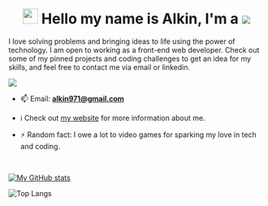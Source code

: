 <h1 align="center">
  <img src="https://raw.githubusercontent.com/aemmadi/aemmadi/master/wave.gif" width="30px"> 
  Hello my name is Alkin, I'm a 
  <img src="https://readme-typing-svg.herokuapp.com?color=E22FE4&width=650&height=45&lines=Delivery+driver+by+day;Coding+ninja+by+night;Open+source+enthusiast;Video+game+geek;&center=true">
</h1>

<p>
  I love solving problems and bringing ideas to life using the power of technology. I am open to working as a front-end web developer.
Check out some of my pinned projects and coding challenges to get an idea for my skills, and feel free to contact me via email or linkedin.
</p>


[<img src="https://img.shields.io/badge/LinkedIn-0077B5?style=for-the-badge&logo=linkedin&logoColor=white">](https://www.linkedin.com/in/alkin-maystorov/)

- 📫 Email: **alkin971@gmail.com**

- ℹ Check out [my website](https://alkinmaystorov.com) for more information about me.

- ⚡ Random fact: I owe a lot to video games for sparking my love in tech and coding.


<br />

[![My GitHub stats](https://github-readme-stats.vercel.app/api?username=a-maystorov&hide=stars,issues&count_private=true&show_icons=true&layout=compact&theme=radical)](https://github.com/anuraghazra/github-readme-stats)

![Top Langs](https://github-readme-stats.vercel.app/api/top-langs/?username=a-maystorov&show_icons=true&&layout=compact&theme=radical)

